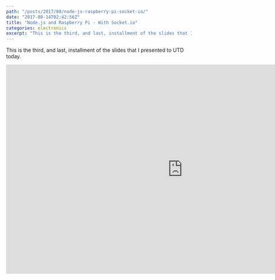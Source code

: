 ```yaml
---
path: "/posts/2017/08/node-js-raspberry-pi-socket-io/"
date: "2017-08-14T02:42:56Z"
title: "Node.js and Raspberry Pi - With Socket.io"
categories: electronics
excerpt: "This is the third, and last, installment of the slides that I presented to UTD today."
---
```


This is the third, and last, installment of the slides that I presented to UTD today.

<iframe src="https://docs.google.com/presentation/d/e/2PACX-1vR80D03jS2QnlwrYHX4sDCHluu1vcsCFYIcRKsIOIymP9dUlxmCBmSQzWWXOMiEb0VagTMFzLAbdhRs/embed?start=false&loop=false&delayms=3000" frameborder="0" width="960" height="569" allowfullscreen="true" mozallowfullscreen="true" webkitallowfullscreen="true">&nbsp;</iframe>